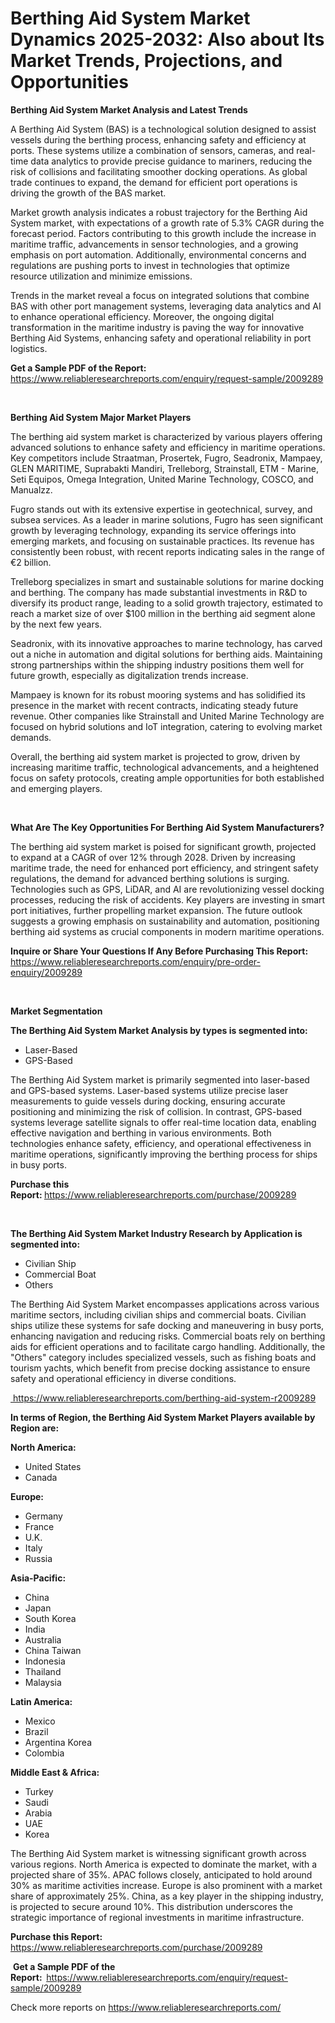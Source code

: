 <p><h1>Berthing Aid System Market Dynamics 2025-2032: Also about Its Market Trends, Projections, and Opportunities</h1></p><p><strong>Berthing Aid System Market Analysis and Latest Trends</strong></p>
<p><p>A Berthing Aid System (BAS) is a technological solution designed to assist vessels during the berthing process, enhancing safety and efficiency at ports. These systems utilize a combination of sensors, cameras, and real-time data analytics to provide precise guidance to mariners, reducing the risk of collisions and facilitating smoother docking operations. As global trade continues to expand, the demand for efficient port operations is driving the growth of the BAS market.</p><p>Market growth analysis indicates a robust trajectory for the Berthing Aid System market, with expectations of a growth rate of 5.3% CAGR during the forecast period. Factors contributing to this growth include the increase in maritime traffic, advancements in sensor technologies, and a growing emphasis on port automation. Additionally, environmental concerns and regulations are pushing ports to invest in technologies that optimize resource utilization and minimize emissions. </p><p>Trends in the market reveal a focus on integrated solutions that combine BAS with other port management systems, leveraging data analytics and AI to enhance operational efficiency. Moreover, the ongoing digital transformation in the maritime industry is paving the way for innovative Berthing Aid Systems, enhancing safety and operational reliability in port logistics.</p></p>
<p><strong>Get a Sample PDF of the Report:&nbsp;</strong> <a href="https://www.reliableresearchreports.com/enquiry/request-sample/2009289?utm_campaign=2286&utm_medium=2&utm_source=Github&utm_content=ia&utm_term=10042025&utm_id=berthing-aid-system">https://www.reliableresearchreports.com/enquiry/request-sample/2009289</a></p>
<p>&nbsp;</p>
<p><strong>Berthing Aid System Major Market Players</strong></p>
<p><p>The berthing aid system market is characterized by various players offering advanced solutions to enhance safety and efficiency in maritime operations. Key competitors include Straatman, Prosertek, Fugro, Seadronix, Mampaey, GLEN MARITIME, Suprabakti Mandiri, Trelleborg, Strainstall, ETM - Marine, Seti Equipos, Omega Integration, United Marine Technology, COSCO, and Manualzz.</p><p>Fugro stands out with its extensive expertise in geotechnical, survey, and subsea services. As a leader in marine solutions, Fugro has seen significant growth by leveraging technology, expanding its service offerings into emerging markets, and focusing on sustainable practices. Its revenue has consistently been robust, with recent reports indicating sales in the range of €2 billion.</p><p>Trelleborg specializes in smart and sustainable solutions for marine docking and berthing. The company has made substantial investments in R&D to diversify its product range, leading to a solid growth trajectory, estimated to reach a market size of over $100 million in the berthing aid segment alone by the next few years.</p><p>Seadronix, with its innovative approaches to marine technology, has carved out a niche in automation and digital solutions for berthing aids. Maintaining strong partnerships within the shipping industry positions them well for future growth, especially as digitalization trends increase.</p><p>Mampaey is known for its robust mooring systems and has solidified its presence in the market with recent contracts, indicating steady future revenue. Other companies like Strainstall and United Marine Technology are focused on hybrid solutions and IoT integration, catering to evolving market demands.</p><p>Overall, the berthing aid system market is projected to grow, driven by increasing maritime traffic, technological advancements, and a heightened focus on safety protocols, creating ample opportunities for both established and emerging players.</p></p>
<p>&nbsp;</p>
<p><strong>What Are The Key Opportunities For Berthing Aid System Manufacturers?</strong></p>
<p><p>The berthing aid system market is poised for significant growth, projected to expand at a CAGR of over 12% through 2028. Driven by increasing maritime trade, the need for enhanced port efficiency, and stringent safety regulations, the demand for advanced berthing solutions is surging. Technologies such as GPS, LiDAR, and AI are revolutionizing vessel docking processes, reducing the risk of accidents. Key players are investing in smart port initiatives, further propelling market expansion. The future outlook suggests a growing emphasis on sustainability and automation, positioning berthing aid systems as crucial components in modern maritime operations.</p></p>
<p><strong>Inquire or Share Your Questions If Any Before Purchasing This Report:</strong> <a href="https://www.reliableresearchreports.com/enquiry/pre-order-enquiry/2009289?utm_campaign=2286&utm_medium=2&utm_source=Github&utm_content=ia&utm_term=10042025&utm_id=berthing-aid-system">https://www.reliableresearchreports.com/enquiry/pre-order-enquiry/2009289</a></p>
<p>&nbsp;</p>
<p><strong>Market Segmentation</strong></p>
<p><strong>The Berthing Aid System Market Analysis by types is segmented into:</strong></p>
<p><ul><li>Laser-Based</li><li>GPS-Based</li></ul></p>
<p><p>The Berthing Aid System market is primarily segmented into laser-based and GPS-based systems. Laser-based systems utilize precise laser measurements to guide vessels during docking, ensuring accurate positioning and minimizing the risk of collision. In contrast, GPS-based systems leverage satellite signals to offer real-time location data, enabling effective navigation and berthing in various environments. Both technologies enhance safety, efficiency, and operational effectiveness in maritime operations, significantly improving the berthing process for ships in busy ports.</p></p>
<p><strong>Purchase this Report:&nbsp;</strong><a href="https://www.reliableresearchreports.com/purchase/2009289?utm_campaign=2286&utm_medium=2&utm_source=Github&utm_content=ia&utm_term=10042025&utm_id=berthing-aid-system">https://www.reliableresearchreports.com/purchase/2009289</a></p>
<p>&nbsp;</p>
<p><strong>The Berthing Aid System Market Industry Research by Application is segmented into:</strong></p>
<p><ul><li>Civilian Ship</li><li>Commercial Boat</li><li>Others</li></ul></p>
<p><p>The Berthing Aid System Market encompasses applications across various maritime sectors, including civilian ships and commercial boats. Civilian ships utilize these systems for safe docking and maneuvering in busy ports, enhancing navigation and reducing risks. Commercial boats rely on berthing aids for efficient operations and to facilitate cargo handling. Additionally, the "Others" category includes specialized vessels, such as fishing boats and tourism yachts, which benefit from precise docking assistance to ensure safety and operational efficiency in diverse conditions.</p></p>
<p><a href="https://www.reliableresearchreports.com/berthing-aid-system-r2009289?utm_campaign=2286&utm_medium=2&utm_source=Github&utm_content=ia&utm_term=10042025&utm_id=berthing-aid-system">&nbsp;https://www.reliableresearchreports.com/berthing-aid-system-r2009289</a></p>
<p><strong>In terms of Region, the Berthing Aid System Market Players available by Region are:</strong></p>
<p>
    <p> <strong> North America: </strong>
        <ul>
            <li>United States</li>
            <li>Canada</li>
        </ul>
        </p> 
    <p> <strong> Europe: </strong>
        <ul>
            <li>Germany</li>
            <li>France</li>
            <li>U.K.</li>
            <li>Italy</li>
            <li>Russia</li>
        </ul>
        </p> 
    <p> <strong> Asia-Pacific: </strong>
        <ul>
            <li>China</li>
            <li>Japan</li>
            <li>South Korea</li>
            <li>India</li>
            <li>Australia</li>
            <li>China Taiwan</li>
            <li>Indonesia</li>
            <li>Thailand</li>
            <li>Malaysia</li>
        </ul>
        </p> 
    <p> <strong> Latin America: </strong>
        <ul>
            <li>Mexico</li>
            <li>Brazil</li>
            <li>Argentina Korea</li>
            <li>Colombia</li>
        </ul>
        </p> 
    <p> <strong> Middle East & Africa: </strong>
        <ul>
            <li>Turkey</li>
            <li>Saudi</li>
            <li>Arabia</li>
            <li>UAE</li>
            <li>Korea</li>
        </ul>
    </p>
    </p>
<p><p>The Berthing Aid System market is witnessing significant growth across various regions. North America is expected to dominate the market, with a projected share of 35%. APAC follows closely, anticipated to hold around 30% as maritime activities increase. Europe is also prominent with a market share of approximately 25%. China, as a key player in the shipping industry, is projected to secure around 10%. This distribution underscores the strategic importance of regional investments in maritime infrastructure.</p></p>
<p><strong>Purchase this Report: </strong><a href="https://www.reliableresearchreports.com/purchase/2009289?utm_campaign=2286&utm_medium=2&utm_source=Github&utm_content=ia&utm_term=10042025&utm_id=berthing-aid-system">https://www.reliableresearchreports.com/purchase/2009289</a></p>
<p>&nbsp;<strong>Get a Sample PDF of the Report:&nbsp;&nbsp;</strong><a href="https://www.reliableresearchreports.com/enquiry/request-sample/2009289?utm_campaign=2286&utm_medium=2&utm_source=Github&utm_content=ia&utm_term=10042025&utm_id=berthing-aid-system">https://www.reliableresearchreports.com/enquiry/request-sample/2009289</a></p>
<p><strong></strong></p>
<p>Check more reports on <a href="https://www.reliableresearchreports.com/?utm_campaign=2286&utm_medium=2&utm_source=Github&utm_content=ia&utm_term=10042025&utm_id=berthing-aid-system">https://www.reliableresearchreports.com/</a></p>